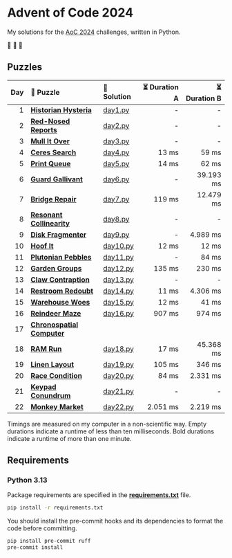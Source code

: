 # Advent of Code 2024

My solutions for the [AoC 2024](https://adventofcode.com/2024) challenges, written in Python.

🎄 🎄 🎄

## Puzzles

| Day | 🧩 Puzzle                                                          | 🐍 Solution              | ⏳ Duration A | ⏳ Duration B |
| --: | :----------------------------------------------------------------- | :----------------------- | ------------: | ------------: |
|   1 | **[Historian Hysteria](https://adventofcode.com/2024/day/1)**      | [day1.py](src/day1.py)   |             - |             - |
|   2 | **[Red-Nosed Reports](https://adventofcode.com/2024/day/2)**       | [day2.py](src/day2.py)   |             - |             - |
|   3 | **[Mull It Over](https://adventofcode.com/2024/day/3)**            | [day3.py](src/day3.py)   |             - |             - |
|   4 | **[Ceres Search](https://adventofcode.com/2024/day/4)**            | [day4.py](src/day4.py)   |         13 ms |         59 ms |
|   5 | **[Print Queue](https://adventofcode.com/2024/day/5)**             | [day5.py](src/day5.py)   |         14 ms |         62 ms |
|   6 | **[Guard Gallivant](https://adventofcode.com/2024/day/6)**         | [day6.py](src/day6.py)   |             - |     39.193 ms |
|   7 | **[Bridge Repair](https://adventofcode.com/2024/day/7)**           | [day7.py](src/day7.py)   |        119 ms |     12.479 ms |
|   8 | **[Resonant Collinearity](https://adventofcode.com/2024/day/8)**   | [day8.py](src/day8.py)   |             - |             - |
|   9 | **[Disk Fragmenter](https://adventofcode.com/2024/day/9)**         | [day9.py](src/day9.py)   |             - |      4.989 ms |
|  10 | **[Hoof It](https://adventofcode.com/2024/day/10)**                | [day10.py](src/day10.py) |         12 ms |         12 ms |
|  11 | **[Plutonian Pebbles](https://adventofcode.com/2024/day/11)**      | [day11.py](src/day11.py) |             - |         84 ms |
|  12 | **[Garden Groups](https://adventofcode.com/2024/day/12)**          | [day12.py](src/day12.py) |        135 ms |        230 ms |
|  13 | **[Claw Contraption](https://adventofcode.com/2024/day/13)**       | [day13.py](src/day13.py) |             - |             - |
|  14 | **[Restroom Redoubt](https://adventofcode.com/2024/day/14)**       | [day14.py](src/day14.py) |         11 ms |      4.306 ms |
|  15 | **[Warehouse Woes](https://adventofcode.com/2024/day/15)**         | [day15.py](src/day15.py) |         12 ms |         41 ms |
|  16 | **[Reindeer Maze](https://adventofcode.com/2024/day/16)**          | [day16.py](src/day16.py) |        907 ms |        974 ms |
|  17 | **[Chronospatial Computer](https://adventofcode.com/2024/day/17)** |                          |               |               |
|  18 | **[RAM Run](https://adventofcode.com/2024/day/18)**                | [day18.py](src/day18.py) |         17 ms |     45.368 ms |
|  19 | **[Linen Layout](https://adventofcode.com/2024/day/19)**           | [day19.py](src/day19.py) |        105 ms |        346 ms |
|  20 | **[Race Condition](https://adventofcode.com/2024/day/20)**         | [day20.py](src/day20.py) |         84 ms |      2.331 ms |
|  21 | **[Keypad Conundrum](https://adventofcode.com/2024/day/21)**       | [day21.py](src/day21.py) |             - |             - |
|  22 | **[Monkey Market ](https://adventofcode.com/2024/day/22)**         | [day22.py](src/day22.py) |      2.051 ms |      2.219 ms |

Timings are measured on my computer in a non-scientific way.
Empty durations indicate a runtime of less than ten milliseconds.
Bold durations indicate a runtime of more than one minute.

## Requirements

### Python 3.13

Package requirements are specified in the **[requirements.txt](requirements.txt)** file.

```sh
pip install -r requirements.txt
```

You should install the pre-commit hooks and its dependencies to format the code before committing.

```sh
pip install pre-commit ruff
pre-commit install
```
